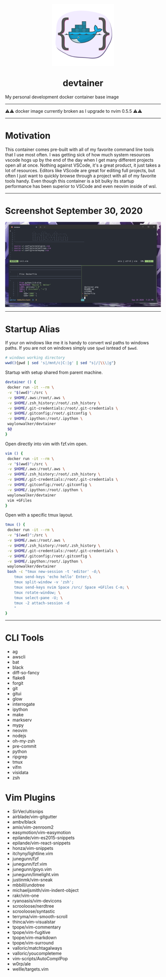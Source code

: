 <p align='center'>
<img src='artwork/devtainer.png' align='center' width='200'/>
</p>
<h1 align='center'>devtainer</h1>
My personal development docker container base image

---

⚠⚠ docker image currently broken as I upgrade to nvim 0.5.5 ⚠⚠

---

# Motivation


This container comes pre-built with all of my favorite command line tools that
I use most often.  I was getting sick of how much system resources vscode hogs
up by the end of the day when I get many different projects open all at once.
Nothing against VSCode, it's a great product, it just takes a lot of resources.
Editors like VScode are great for editing full projects, but often I just want
to quickly browse through a project with all of my favorite tools handy.  Even
though this container is a bit bulky its startup performance has been superior
to VSCode and even neovim inside of wsl.

---

# Screenshot September 30, 2020

<p align='center'>
<img src='artwork/devtainer_sept_30_2020.png' align='center'/>
</p>

---

# Startup Alias

If your on windows like me it is handy to convert wsl paths to windows paths.
If you are not on windows simply use `$pwd` isntead of `$wwd`.

``` bash
# windows working directory
wwd(){pwd | sed 's|/mnt/c|C:|g' | sed "s|/|\\\|g"}
```

Startup with setup shared from parent machine.

``` bash
devtainer () {
 docker run -it --rm \
 -v "$(wwd)":/src \
 -v $HOME/.aws:/root/.aws \
 -v $HOME/.zsh_history:/root/.zsh_history \
 -v $HOME/.git-credentials:/root/.git-credentials \
 -v $HOME/.gitconfig:/root/.gitconfig \
 -v $HOME/.ipython:/root/.ipython \
 waylonwalker/devtainer 
 $@
}
```

Open directly into vim with fzf.vim open.

``` bash
vim () {
 docker run -it --rm \
 -v "$(wwd)":/src \
 -v $HOME/.aws:/root/.aws \
 -v $HOME/.zsh_history:/root/.zsh_history \
 -v $HOME/.git-credentials:/root/.git-credentials \
 -v $HOME/.gitconfig:/root/.gitconfig \
 -v $HOME/.ipython:/root/.ipython \
 waylonwalker/devtainer 
 vim +GFiles
}
```

Open with a specific tmux layout.

``` bash
tmux () {
 docker run -it --rm \
 -v "$(wwd)":/src \
 -v $HOME/.aws:/root/.aws \
 -v $HOME/.zsh_history:/root/.zsh_history \
 -v $HOME/.git-credentials:/root/.git-credentials \
 -v $HOME/.gitconfig:/root/.gitconfig \
 -v $HOME/.ipython:/root/.ipython \
 waylonwalker/devtainer 
 bash -c "tmux new-session -t 'editor' -d;\
    tmux send-keys 'echo hello' Enter;\
    tmux split-window -v 'zsh';
    tmux send-keys nvim Space /src/ Space +GFiles C-m; \
    tmux rotate-window; \
    tmux select-pane -U; \
    tmux -2 attach-session -d
    "
}
```

---

# CLI Tools

* ag
* awscli
* bat
* black
* diff-so-fancy
* flake8
* forgit
* git
* gitui
* glow
* interrogate
* ipython
* make
* markserv
* mypy
* neovim
* nodejs
* oh-my-zsh
* pre-commit
* python
* ripgrep
* tmux
* vifm
* visidata
* zsh

# Vim Plugins

* SirVer/ultisnips
* airblade/vim-gitgutter
* ambv/black
* amix/vim-zenroom2
* easymotion/vim-easymotion
* epilande/vim-es2015-snippets
* epilande/vim-react-snippets
* honza/vim-snippets
* itchyny/lightline.vim
* junegunn/fzf
* junegunn/fzf.vim
* junegunn/goyo.vim
* junegunn/limelight.vim
* justinmk/vim-sneak
* mbbill/undotree
* michaeljsmith/vim-indent-object
* rakr/vim-one
* ryanoasis/vim-devicons
* scrooloose/nerdtree
* scrooloose/syntastic
* terryma/vim-smooth-scroll
* thinca/vim-visualstar
* tpope/vim-commentary
* tpope/vim-fugitive
* tpope/vim-markdown
* tpope/vim-surround
* valloric/matchtagalways
* valloric/youcompleteme
* vim-scripts/AutoComplPop
* w0rp/ale
* wellle/targets.vim
